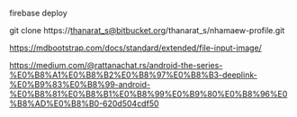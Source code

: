 firebase deploy

git clone https://thanarat_s@bitbucket.org/thanarat_s/nhamaew-profile.git

https://mdbootstrap.com/docs/standard/extended/file-input-image/

https://medium.com/@rattanachat.rs/android-the-series-%E0%B8%A1%E0%B8%B2%E0%B8%97%E0%B8%B3-deeplink-%E0%B9%83%E0%B8%99-android-%E0%B8%81%E0%B8%B1%E0%B8%99%E0%B9%80%E0%B8%96%E0%B8%AD%E0%B8%B0-620d504cdf50
